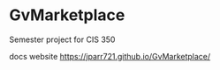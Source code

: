 # GvMarketplace
Semester project for CIS 350

docs website https://jparr721.github.io/GvMarketplace/
